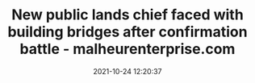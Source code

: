 ---
"title": "New public lands chief faced with building bridges after confirmation battle - malheurenterprise.com"
"date": "2021-10-24 12:20:37"
"feed_name": "GOOGLENEWSMINING"
"feed_website": "https://news.google.com/search?q=mining%2Bincident&hl=en-US&gl=US&ceid=US:en"
"feed_rss": "https://news.google.com/rss/search?q=mining%2Bincident&hl=en-US&gl=US&ceid=US:en"
"link": "https://www.malheurenterprise.com/posts/9031/new-public-lands-chief-faced-with-building-bridges-after-confirmation-battle"
"source": "{'href': 'https://www.malheurenterprise.com', 'title': 'malheurenterprise.com'}"
"file": "_posts/2021-1-1-b8a51f01ca7df80f7afae57216652d736ef2da43.md"
"accident": "0"
"drilling": "0"
"dead": "0"
"injured": "0"
"arrested": "0"
"place": "unknown place"
"where": "unknown site"
"causes": "unknown"
"place_uri": "unknown place"
---